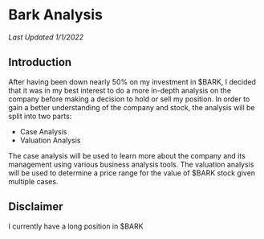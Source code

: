 # Bark Analysis
*Last Updated 1/1/2022*

## Introduction
After having been down nearly 50% on my investment in $BARK, I decided
that it was in my best interest to do a more in-depth analysis on the
company before making a decision to hold or sell my position. In order 
to gain a better understanding of the company and stock, the analysis will
be split into two parts:
* Case Analysis
* Valuation Analysis

The case analysis will be used to learn more about the company and its management 
using various business analysis tools. The valuation analysis will be used to determine 
a price range for the value of $BARK stock given multiple cases.

## Disclaimer
I currently have a long position in $BARK
